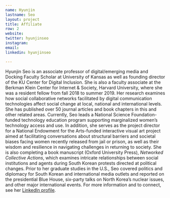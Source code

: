```yaml
---
name: Hyunjin
lastname: Seo
layout: project
title: Affiliate
row: 2
website:
twitter: hyunjinseo
instagram:
email:
linkedin: hyunjinseo

---
```


Hyunjin Seo is an associate professor of digital/emerging media and Docking Faculty Scholar at University of Kansas as well as founding director of the KU Center for Digital Inclusion. She is also a faculty associate at the Berkman Klein Center for Internet & Society, Harvard University, where she was a resident fellow from fall 2018 to summer 2019. Her research examines how social collaborative networks facilitated by digital communication technologies affect social change at local, national and international levels. She has published over 50 journal articles and book chapters in this and other related areas. Currently, Seo leads a National Science Foundation-funded technology education program supporting marginalized women’s technology access and use. In addition, she serves as the project director for a National Endowment for the Arts-funded interactive visual art project aimed at facilitating conversations about structural barriers and societal biases facing women recently released from jail or prison, as well as their wisdom and resilience in navigating challenges in returning to society. She is also completing a book manuscript (Oxford University Press), *Networked Collective Actions*, which examines intricate relationships between social institutions and agents during South Korean protests directed at political changes. Prior to her graduate studies in the U.S., Seo covered politics and diplomacy for South Korean and international media outlets and reported on the presidential Blue House, six-party talks on North Korea’s nuclear issues, and other major international events. For more information and to connect, see her [LinkedIn profile](https://www.linkedin.com/in/hyunjinseo/ ).
